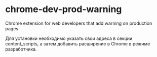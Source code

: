 # chrome-dev-prod-warning
Chrome extension for web developers that add warning on production pages

Для установки необходимо указать свои адреса в секции content_scripts, а затем добавить расширение в Chrome в режиме разработчика. 
